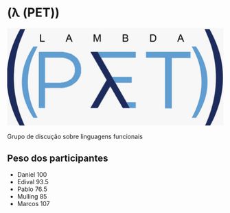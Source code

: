 # (λ (PET))

![lambda pet](images/logo.jpg "lambda pet")

Grupo de discução sobre linguagens funcionais

## Peso dos participantes

* Daniel 100
* Edival 93.5
* Pablo 76.5
* Mulling 85
* Marcos 107
